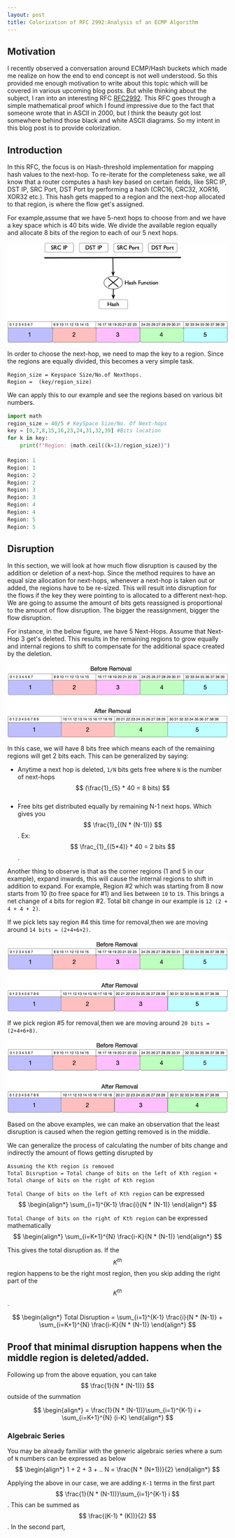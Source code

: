 ```yaml
---
layout: post
title: Colorization of RFC 2992:Analysis of an ECMP Algorithm
---
```

## Motivation
I recently observed a conversation around ECMP/Hash buckets which made me realize on how the end to end concept is not 
well understood. So this provided me enough motivation to write about this topic which will be covered in various 
upcoming blog posts. But while thinking about the subject, I ran into an interesting RFC [RFC2992](https://tools.ietf.org/html/rfc2992).
This RFC goes through a simple mathematical proof which I found impressive due to the fact that someone wrote that in 
ASCII in 2000, but I think the beauty got lost somewhere behind those black and white ASCII diagrams. So my intent in this
blog post is to provide colorization.

## Introduction
In this RFC, the focus is on Hash-threshold implementation for mapping hash values to the next-hop. To re-iterate for the
completeness sake, we all know that a router computes a hash key based on certain fields, like SRC IP, DST IP, SRC Port, 
DST Port by performing a hash (CRC16, CRC32, XOR16, XOR32 etc.).  This hash gets mapped to a region and the next-hop allocated
to that region, is where the flow get's assigned.

For example,assume that we have 5-next hops to choose from and we have a key space which is 40 bits wide. We divide the 
available region equally and allocate 8 bits of the region to each of our 5 next hops.

![ECMP Hashing](/images/post2/ecmp_analysis_fig1.png "ECMP Hashing")

In order to choose the next-hop, we need to map the key to a region. Since the regions are equally divided, this becomes
a very simple task.

```
Region_size = Keyspace Size/No.of Nexthops. 
Region =  (key/region_size)
```

We can apply this to our example and see the regions based on various bit numbers.

```python
import math
region_size = 40/5 # KeySpace Size/No. Of Next-hops
key = [0,7,8,15,16,23,24,31,32,39] #Bits location
for k in key:
    print(f"Region: {math.ceil((k+1)/region_size)}")

Region: 1
Region: 1
Region: 2
Region: 2
Region: 3
Region: 3
Region: 4
Region: 4
Region: 5
Region: 5
```

## Disruption
In this section, we will look at how much flow disruption is caused by the addition or deletion of a next-hop. Since the
method requires to have an equal size allocation for next-hops, whenever a next-hop is taken out or added, the regions have
to be re-sized. This will result into disruption for the flows if the key they were pointing to is allocated to a different
next-hop. We are going to assume the amount of bits gets reassigned is proportional to the amount of flow disruption. The
bigger the reassignment, bigger the flow disruption.

For instance, in the below figure, we have 5 Next-Hops. Assume that Next-Hop 3 get's deleted. This results in the remaining
regions to grow equally and internal regions to shift to compensate for the additional space created by the deletion.

![Flow Disruption1](/images/post2/ecmp_analysis_fig2.png "Flow Disruption Region3")

In this case, we will have 8 bits free which means each of the remaining regions will get 2 bits each. This can be generalized by saying:

* Anytime a next hop is deleted, `1/N` bits gets free where `N` is the number of next-hops $$ (\frac{1}_{5} * 40 = 8 bits) $$.
* Free bits get distributed equally by remaining N-1 next hops. Which gives you $$ \frac{1}_{(N * (N-1))} $$.  Ex: $$ \frac_{1}_{(5*4)} * 40 = 2 bits $$.

Another thing to observe is that as the corner regions (1 and 5 in our example), expand inwards, this will cause the internal
regions to shift in addition to expand. For example, Region #2 which was starting from 8 now starts from 10 (to free space for #1)
and lies between `10` to `19`. This brings a net change of `4` bits for region #2. Total bit change in our example is `12 (2 + 4 + 4 + 2)`. 

If we pick lets say region #4 this time for removal,then we are moving around `14 bits = (2+4+6+2)`. 

![Flow Disruption2](/images/post2/ecmp_analysis_fig3.png "Flow Disruption Region4")

If we pick region #5 for removal,then we are moving around `20 bits = (2+4+6+8)`.

![Flow Disruption3](/images/post2/ecmp_analysis_fig4.png "Flow Disruption Region5")

Based on the above examples, we can make an observation that the least disruption is caused when the region getting removed is in the middle.

We can generalize the process of calculating the number of bits change and indirectly the amount of flows getting disrupted by

```
Assuming the Kth region is removed
Total Disruption = Total change of bits on the left of Kth region + Total change of bits on the right of Kth region
````

`Total Change of bits on the left of Kth region` can be expressed
$$
\begin{align*}
\sum_{i=1}^{K-1} \frac{i}{N * (N-1)}
\end{align*}
$$

`Total Change of bits on the right of Kth region` can be expressed mathematically
$$
\begin{align*}
\sum_{i=K+1}^{N} \frac{i-K}{N * (N-1)}
\end{align*}
$$

This gives the total disruption as. If the $$ K^{th} $$ region happens to be the right most region, then you skip adding
the right part of the $$ K^{th} $$.

$$
\begin{align*}
Total Disruption = \sum_{i=1}^{K-1} \frac{i}{N * (N-1)} + \sum_{i=K+1}^{N} \frac{i-K}{N * (N-1)}
\end{align*}
$$


## Proof that minimal disruption happens when the middle region is deleted/added.
Following up from the above equation, you can take $$ \frac{1}{N * (N-1))} $$ outside of the summation

$$
\begin{align*}
=  \frac{1}{N * (N-1))}\sum_{i=1}^{K-1} i + \sum_{i=K+1}^{N} (i-K)
\end{align*}
$$

### Algebraic Series
You may be already familiar with the generic algebraic series where a sum of `N` numbers can be expressed as below
$$
\begin{align*}
1 + 2 + 3 + .. N  = \frac{N * (N+1))}{2}
\end{align*}
$$

Applying the above in our case, we are adding `K-1` terms in the first part $$ \frac{1}{N * (N-1))}\sum_{i=1}^{K-1} i $$. This can be summed
as $$ \frac{(K-1) * (K))}{2} $$. In the second part, 

